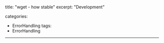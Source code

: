title: "wget - how stable"
excerpt: "Development"

categories:
  - ErrorHandling
tags:
  - ErrorHandling
---

